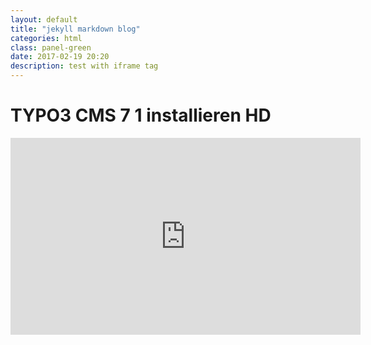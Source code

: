 ```yaml
---
layout: default
title: "jekyll markdown blog"
categories: html
class: panel-green
date: 2017-02-19 20:20
description: test with iframe tag
---
```

# TYPO3 CMS 7 1 installieren HD
<div class="embed-responsive embed-responsive-4by3">
<iframe width="560" height="315" src="https://www.youtube.com/embed/z4Zz6e9zpb8" frameborder="0" allowfullscreen></iframe>
</div>

